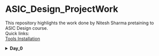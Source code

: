 # ASIC_Design_ProjectWork
This repository highlights the work done by Nitesh Sharma pretaining to ASIC Design course.
<br>
Quick links:
<br>
[Tools Installation](#day0)
<details>
  <summary> <strong>Day_0</strong></summary>
   <details>
     <summary>iverilog</summary>
     Commands used for iverilog installation:
     
         
```
$ git clone https://github.com/YosysHQ/yosys.git
$ cd yosys-master 
$ sudo apt install make 
$ sudo apt-get install build-essential clang bison flex \
    libreadline-dev gawk tcl-dev libffi-dev git \
    graphviz xdot pkg-config python3 libboost-system-dev \
    libboost-python-dev libboost-filesystem-dev zlib1g-dev
$ make 
$ sudo make install
```

     
     <img src="https://user-images.githubusercontent.com/140998787/257133371-5ee81e29-7172-4958-8619-d11be643f8be.png">
    
     Checking for installation:
     <img src="https://user-images.githubusercontent.com/140998787/257133385-23e46cdd-5286-4ac5-bfa6-ed7c014c27e5.png">
   </details>
  <details>
    <summary>gtkwave</summary>
    gtkwave installation:

    <img src ="https://user-images.githubusercontent.com/140998787/257133351-15fdb0a8-0544-42ec-9728-ccc504e13f57.png">

    Checking for Installation<br>
    <img src =https://user-images.githubusercontent.com/140998787/257133362-8a86c9a3-9e0b-4685-882f-7aa89ffb799a.png>
    
  </details>
  <details>
    <summary>Yosys</summary>
    Yosys Installation:
    <br>
    <img src="https://user-images.githubusercontent.com/140998787/257133314-abdfaa0a-5801-477e-8d73-dc2c873db915.png">
    <br>
    Checking Installation of Yosys
    <br>
    <img src="https://user-images.githubusercontent.com/140998787/257133324-7888d6c3-e880-4da1-b751-961ec80847b8.png">
  </details>
</details>
